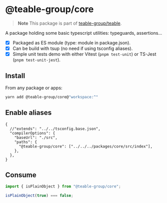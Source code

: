 # @teable-group/core

> **Note**
> This package is part of [teable-group/teable](https://github.com/teable-group/teable).

A package holding some basic typescript utilities: typeguards, assertions...

- [x] Packaged as ES module (type: module in package.json).
- [x] Can be build with tsup (no need if using tsconfig aliases).
- [x] Simple unit tests demo with either Vitest (`pnpm test-unit`) or TS-Jest (`pnpm test-unit-jest`).

## Install

From any package or apps:

```bash
yarn add @teable-group/core@"workspace:^"
```

## Enable aliases

```json5
{
  //"extends": "../../tsconfig.base.json",
  "compilerOptions": {
    "baseUrl": "./src",
    "paths": {
      "@teable-group/core": ["../../../packages/core/src/index"],
    },
  },
}
```

## Consume

```typescript
import { isPlainObject } from "@teable-group/core";

isPlainObject(true) === false;
```
